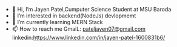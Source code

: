 - 👋 Hi, I’m Jayen Patel,Cumputer Science Student at MSU Baroda
- 👀 I’m interested in backend(NodeJs) devlopmemt
- 🌱 I’m currently learning MERN Stack
- 📫 How to reach me GmaiL: pateljayen07@gmail.com linkedin:https://www.linkedin.com/in/jayen-patel-1600831b6/

<!---
Jp0777/Jp0777 is a ✨ special ✨ repository because its `README.md` (this file) appears on your GitHub profile.
You can click the Preview link to take a look at your changes.
--->
